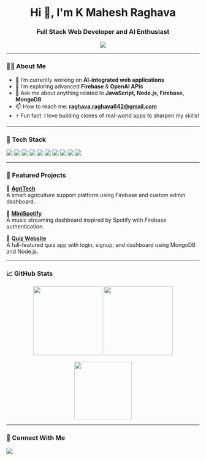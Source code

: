 <h1 align="center">Hi 👋, I'm K Mahesh Raghava</h1>
<h3 align="center">Full Stack Web Developer and AI Enthusiast</h3>

<p align="center">
  <img src="https://readme-typing-svg.herokuapp.com/?lines=Passionate+Web+Developer;Loves+AI,+Firebase+and+JS;Always+Learning+New+Things&center=true&width=500&height=45">
</p>

---

### 👨‍💻 About Me
- 🔭 I’m currently working on **AI-integrated web applications**
- 🌱 I’m exploring advanced **Firebase** & **OpenAI APIs**
- 💬 Ask me about anything related to **JavaScript, Node.js, Firebase, MongoDB**
- 📫 How to reach me: **raghava.raghava642@gmail.com**
- ⚡ Fun fact: I love building clones of real-world apps to sharpen my skills!

---

### 🚀 Tech Stack

<p align="left">
  <img src="https://img.shields.io/badge/C-00599C?style=for-the-badge&logo=c&logoColor=white"/>
  <img src="https://img.shields.io/badge/Java-007396?style=for-the-badge&logo=java&logoColor=white"/>
  <img src="https://img.shields.io/badge/Python-3776AB?style=for-the-badge&logo=python&logoColor=white"/>
  <img src="https://img.shields.io/badge/HTML5-E34F26?style=for-the-badge&logo=html5&logoColor=white"/>
  <img src="https://img.shields.io/badge/CSS3-1572B6?style=for-the-badge&logo=css3&logoColor=white"/>
  <img src="https://img.shields.io/badge/JavaScript-F7DF1E?style=for-the-badge&logo=javascript&logoColor=black"/>
  <img src="https://img.shields.io/badge/Node.js-339933?style=for-the-badge&logo=nodedotjs&logoColor=white"/>
  <img src="https://img.shields.io/badge/Express.js-000000?style=for-the-badge&logo=express&logoColor=white"/>
  <img src="https://img.shields.io/badge/Firebase-FFCA28?style=for-the-badge&logo=firebase&logoColor=black"/>
  <img src="https://img.shields.io/badge/MongoDB-4EA94B?style=for-the-badge&logo=mongodb&logoColor=white"/>
</p>

---

### 📌 Featured Projects

🔸 [**AgriTech**](https://agritech-web-pi.vercel.app/)  
A smart agriculture support platform using Firebase and custom admin dashboard.

🔸 [**MiniSpotify**](https://minispotify2830.onrender.com/)  
A music streaming dashboard inspired by Spotify with Firebase authentication.

🔸 [**Quiz Website**](https://quiz-web2830.onrender.com/)  
A full-featured quiz app with login, signup, and dashboard using MongoDB and Node.js.

---

### 📈 GitHub Stats

<p align="center">
  <img src="https://github-readme-stats.vercel.app/api?username=MaheshRaghava&show_icons=true&theme=radical" height="180"/>
  <img src="https://github-readme-streak-stats.herokuapp.com/?user=MaheshRaghava&theme=radical" height="180"/>
</p>

<p align="center">
  <img src="https://github-readme-stats.vercel.app/api/top-langs/?username=MaheshRaghava&layout=compact&theme=radical" height="150"/>
</p>

---

### 🔗 Connect With Me
<p>
  <a href="https://in.linkedin.com/in/mahesh-raghava-361a51305" target="_blank">
    <img src="https://img.shields.io/badge/LinkedIn-blue?style=for-the-badge&logo=linkedin&logoColor=white"/>
  </a>
</p>
